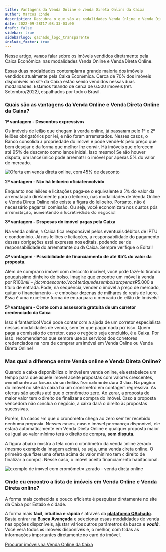 ```yaml
---
title: Vantagens da Venda Online e Venda Direta Online da Caixa
author: Marcos Conde
description: Descubra o que são as modalidades Venda Online e Venda Direta Online da Caixa e todas as suas vantagens
date: 2022-09-28T17:08:33-03:00
draft: false
sidebar: true
sidebarlogo: qachado_logo_transparente
include_footer: true
---
```


Nesse artigo, vamos falar sobre os imóveis vendidos diretamente pela Caixa Econômica, nas modalidades Venda Online e Venda Direta Online.

Essas duas modalidades contemplam a grande maioria dos imóveis vendidos atualmente pela Caixa Econômica. Cerca de 70% dos imóveis disponíveis no site da Caixa estão sendo vendidos nessas duas modalidades. Estamos falando de cerca de 6.500 imóveis (ref. Setembro/2022), espalhados por todo o Brasil.

**<h3>Quais são as vantagens da Venda Online e Venda Direta Online da Caixa?</h3>**

**1ª vantagem - Descontos expressivos**

Os imóveis de leilão que chegam à venda online, já passaram pelo 1º e 2º leilões obrigatórios por lei, e não foram arrematados. Nesses casos, o Banco consolida a propriedade do imóvel e pode vendê-lo pelo preço que bem desejar e da forma que melhor lhe convir. Há imóveis que oferecem até 95% de desconto como lance inicial. Isso mesmo! Se não houver disputa, um lance único pode arrematar o imóvel por apenas 5% do valor de mercado.

![Oferta em venda direta online, com 45% de desconto](/blog/images/imovel_venda_online_caixa_qachado.JPG)

**2ª vantagem - Não há leiloeiro oficial envolvido**

Enquanto nos leilões e licitações paga-se o equivalente a 5% do valor da arrematação diretamente para o leiloeiro, nas modalidades de Venda Online e Venda Direta Online não existe a figura do leiloeiro. Portanto, não é necessário pagar tal comissão. Ou seja, você economizará nos custos pós arrematação, aumentando a lucratividade do negócio!

**3ª vantagem - Despesas do imóvel pagas pela Caixa**

Na venda online, a Caixa fica responsável pelos eventuais débitos de IPTU e condomínio. Já nos leilões e licitações, a responsabilidade do pagamento dessas obrigações está expressa nos editais, podendo ser de responsabilidade do arrematante ou da Caixa. Sempre verifique o Edital!

**4ª vantagem - Possibilidade de financiamento de até 95% do valor da proposta.**

Além de comprar o imóvel com desconto incrível, você pode fazê-lo tirando pouquíssimo dinheiro do bolso. Imagine que encontre um imóvel à venda por R$100 mil - já com desconto. Você terá que desembolsar apenas R$5.000 a título de entrada. Pode, na sequência, vender o imóvel a preço de mercado, quitar o financiamento - e embolsar dezenas de milhares de reais de lucro. Essa é uma excelente forma de entrar para o mercado de leilão de imóveis!

**5ª vantagem - Conte com a assessoria gratuita de um corretor credenciado da Caixa**

Isso é fantástico! Você pode contar com a ajuda de um corretor especialista nessas modalidades de venda, sem ter que pagar nada por isso. Quem paga a comissão do corretor, caso o negócio seja concluído, é a Caixa. Por isso, recomendamos que sempre use os serviços dos corretores credenciados na hora de comprar um imóvel em Venda Online ou Venda Direta Online!

**<h3>Mas qual a diferença entre Venda online e Venda Direta Online?</h3>**

Quando a caixa disponibiliza o imóvel em venda online, ela estabelece um tempo para que aquele imóvel aceite propostas com valores crescentes, semelhante aos lances de um leilão. Normalmente dura 3 dias. Na página do imóvel no site da caixa há um cronômetro em contagem regressiva. As ofertas são aceitas até que o cronômetro zere. Ao zerar, a proposta de maior valor tem o direito de finalizar a compra do imóvel. Caso a proposta vencedora não conclua o negócio, a caixa dará o direito às propostas sucessivas.

Porém, há casos em que o cronômetro chega ao zero sem ter recebido nenhuma proposta. Nesses casos, caso o imóvel permaneça disponível, ele estará automaticamente em Venda Direta Online e qualquer proposta maior ou igual ao valor mínimo terá o direito de compra, **sem disputa**.

A figura abaixo mostra a tela com o cronômetro da venda online zerado (mesmo exemplo da imagem acima), ou seja, uma venda direta online. O primeiro que fizer uma oferta acima do valor mínimo tem o direito de finalizar a compra. Nesse caso, o imóvel aceita financiamento habitacional.

![exemplo de imóvel com cromômetro zerado - venda direta online](/blog/images/exemplo_venda_direta_online_caixa.JPG)

**<h3>Onde eu encontro a lista de imóveis em Venda Online e Venda Direta online?</h3>**

A forma mais conhecida e pouco eficiente é pesquisar diretamente no site da Caixa por Estado e cidade. 

A forma mais **fácil, intuitiva e rápida** é através da [**plataforma QAchado**](https://app.qachadoimoveis.com). Basta entrar na **Busca Avançada** e selecionar essas modalidades de venda nas opções disponíveis, ajustar vários outros parâmetros da busca e **_voalá_**. Você verá todos os imóveis disponíveis e, o melhor, com todas as informações importantes diretamente no card do imóvel.

<p>
    <a class="button cta rounded primary-btn raised" href="https://app.qachadoimoveis.com">
      Procurar imóveis na Venda Online da Caixa
    </a>
</p>

